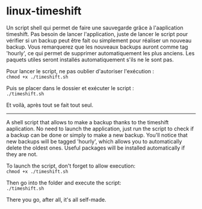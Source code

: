 # linux-timeshift
<p>Un script shell qui permet de faire une sauvegarde grâce à l'aaplication timeshift. Pas besoin de lancer l'application, juste de lancer le script pour vérifier si un backup peut être fait ou simplement pour réaliser un nouveau backup. Vous remarquerez que les nouveaux backups auront comme tag 'hourly', ce qui permet de supprimer automatiquement les plus anciens. 
Les paquets utiles seront installés automatiquement s'ils ne le sont pas.</p>

Pour lancer le script, ne pas oublier d'autoriser l'exécution : <br/>`chmod +x ./timeshift.sh`

Puis se placer dans le dossier et exécuter le script : <br/>`./timeshift.sh`

Et voilà, après tout se fait tout seul.

---

<p>A shell script that allows to make a backup thanks to the timeshift aaplication. No need to launch the application, just run the script to check if a backup can be done or simply to make a new backup. You'll notice that new backups will be tagged 'hourly', which allows you to automatically delete the oldest ones. 
Useful packages will be installed automatically if they are not.</p>

To launch the script, don't forget to allow execution: <br/>`chmod +x ./timeshift.sh`

Then go into the folder and execute the script: <br/>`./timeshift.sh`

There you go, after all, it's all self-made.